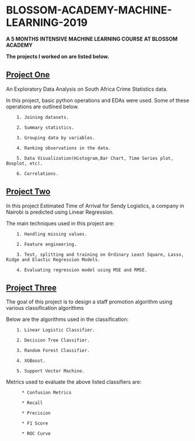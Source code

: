 # BLOSSOM-ACADEMY-MACHINE-LEARNING-2019
**A 5 MONTHS INTENSIVE MACHINE LEARNING COURSE AT BLOSSOM ACADEMY** 

**The projects I worked on are listed below.**

##  [Project One](https://github.com/FTANKRA/Foster-Twumasi-Ankra)  
An Exploratory Data Analysis on South Africa Crime Statistics data. 

In this project, basic python operations and EDAs were used. Some of these operations are outlined below.

        1. Joining datasets.

        2. Summary statistics.

        3. Grouping data by variables.

        4. Ranking observations in the data.

        5. Data Visualization(Histogram,Bar Chart, Time Series plot, Boxplot, etc).

        6. Correlations.


## [Project Two](https://github.com/FTANKRA/Sendy-Logistics-Challenge) 
In this project Estimated Time of Arrival for Sendy Logistics, a company in Nairobi is predicted using Linear Regression. 

  The main techniques used in this project are:

        1. Handling missing values.

        2. Feature engineering.

        3. Test, splitting and training on Ordinary Least Square, Lasso, Ridge and Elastic Regression Models.

        4. Evaluating regression model using MSE and RMSE.


## [Project Three](https://github.com/FTANKRA/Classification) 
 The goal of this project is to design a staff promotion algorithm using various classification algorithms

  Below are the algorithms used in the classification:

        1. Linear Logistic Classifier.

        2. Decision Tree Classifier.

        3. Random Forest Classifier.

        4. XGBoost.
        
        5. Support Vector Machine.
   
   Metrics used to evaluate the above listed classifiers are:

          * Confusion Metrics
        
          * Recall
        
          * Precision
        
          * F1 Score
        
          * ROC Curve
